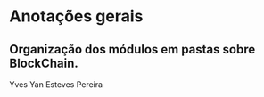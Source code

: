 # Anotações gerais 
Organização dos módulos em pastas sobre BlockChain.
---
Yves Yan Esteves Pereira
